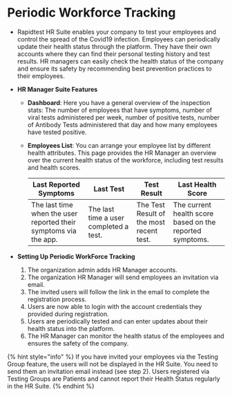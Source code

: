 # Periodic Workforce Tracking

- Rapidtest HR Suite enables your company to test your employees and control the spread of the Covid19 infection. Employees can periodically update their 
  health status through the platform. They have their own accounts where they can find their personal testing history and test results. HR managers can easily 
  check the health status of the company and ensure its safety by recommending best prevention practices to their employees.

- **HR Manager Suite Features**

    - **Dashboard**: Here you have a general overview of the inspection stats: The number of employees that have symptoms, number of viral tests administered 
      per week, number of positive tests, number of Antibody Tests administered that day and how many employees have tested positive.

    - **Employees List**: You can arrange your employee list by different health attributes. This page provides the HR Manager an overview over the current 
      health status of the workforce, including test results and health scores.
      
      | **Last Reported Symptoms** | **Last Test** | **Test Result** | **Last Health Score** |
      | ---------------------- | --------- | ----------- | ----------------- |
      | The last time when the user reported their symptoms via the app. | The last time a user completed a test. | The Test Result of the most recent test. | The current health score based on the reported symptoms. |

- **Setting Up Periodic WorkForce Tracking**

    1. The organization admin adds HR Manager accounts.
    2. The organization HR Manager will send employees an invitation via email.
    3. The invited users will follow the link in the email to complete the registration process.
    4. Users are now able to login with the account credentials they provided during registration.
    5. Users are periodically tested and can enter updates about their health status into the platform. 
    6. The HR Manager can monitor the health status of the employees and ensures the safety of the company.

{% hint style="info" %} If you have invited your employees via the Testing Group feature, the users will not be displayed in the HR Suite. You need to send them 
an invitation email instead (see step 2). Users registered via Testing Groups are Patients and cannot report their Health Status regularly in the HR Suite. {% endhint %}


  
